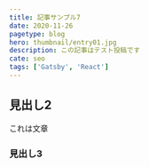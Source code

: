 ```yaml
---
title: 記事サンプル7
date: 2020-11-26
pagetype: blog
hero: thumbnail/entry01.jpg
description: この記事はテスト投稿です
cate: seo
tags: ['Gatsby', 'React']
---
```

## 見出し2
これは文章

### 見出し3
